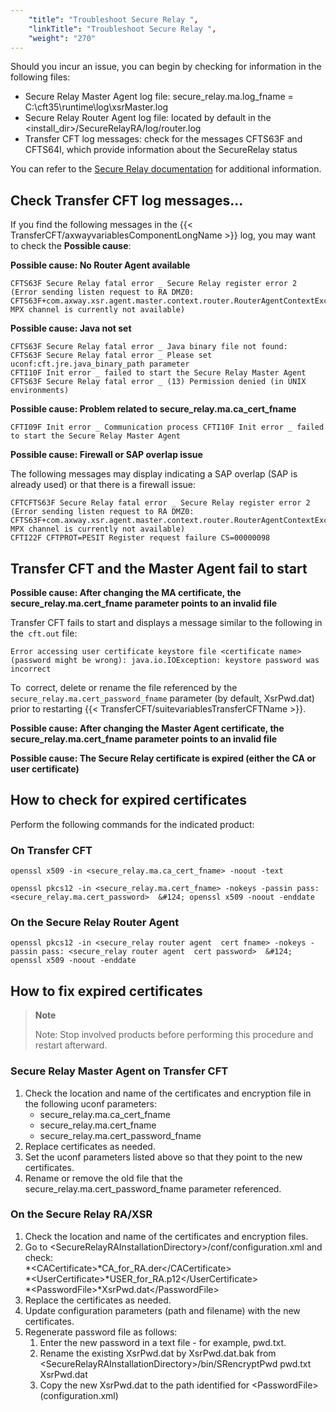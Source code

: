 ```yaml
---
    "title": "Troubleshoot Secure Relay ",
    "linkTitle": "Troubleshoot Secure Relay ",
    "weight": "270"
---
```

Should you incur an issue, you can begin by checking for information in the following files:

- Secure Relay Master Agent log file: secure_relay.ma.log_fname = C:\\cft35\\runtime\\log\\xsrMaster.log
- Secure Relay Router Agent log file: located by default in the &lt;install_dir&gt;/SecureRelayRA/log/router.log
- Transfer CFT log messages: check for the messages CFTS63F and CFTS64I, which provide information about the SecureRelay status

You can refer to the [Secure Relay documentation](https://docs.axway.com/bundle/SecureRelay_271_AdministratorsGuide_allOS_en_HTML5/page/Content/AxwayStartPageRA_admin.htm) for additional information.

Check Transfer CFT log messages...
----------------------------------

If you find the following messages in the {{< TransferCFT/axwayvariablesComponentLongName  >}} log, you may want to check the **Possible cause**:

****Possible cause: No Router Agent available****

```
CFTS63F Secure Relay fatal error _ Secure Relay register error 2 (Error sending listen request to RA DMZ0: CFTS63F+com.axway.xsr.agent.master.context.router.RouterAgentContextException: MPX channel is currently not available)
```

****Possible cause: Java not set****

```
CFTS63F Secure Relay fatal error _ Java binary file not found:
CFTS63F Secure Relay fatal error _ Please set uconf:cft.jre.java_binary_path parameter
CFTI10F Init error _ failed to start the Secure Relay Master Agent CFTS63F Secure Relay fatal error _ (13) Permission denied (in UNIX environments)
```

****Possible cause: Problem related to secure_relay.ma.ca_cert_fname****

```
CFTI09F Init error _ Communication process CFTI10F Init error _ failed to start the Secure Relay Master Agent
```

****Possible cause: Firewall or SAP overlap issue****

The following messages may display indicating a SAP overlap (SAP is already used) or that there is a firewall issue:

```
CFTCFTS63F Secure Relay fatal error _ Secure Relay register error 2 (Error sending listen request to RA DMZ0:
CFTS63F+com.axway.xsr.agent.master.context.router.RouterAgentContextException: MPX channel is currently not available)
CFTI22F CFTPROT=PESIT Register request failure CS=00000098
```

Transfer CFT and the Master Agent fail to start
-----------------------------------------------

****Possible cause: After changing the MA certificate, the secure_relay.ma.cert_fname parameter points to an invalid file****

Transfer CFT fails to start and displays a message similar to the following in the` cft.out` file:

```
Error accessing user certificate keystore file <certificate name> (password might be wrong): java.io.IOException: keystore password was incorrect
```

To  correct, delete or rename the file referenced by the `secure_relay.ma.cert_password_fname` parameter (by default, XsrPwd.dat) prior to restarting {{< TransferCFT/suitevariablesTransferCFTName  >}}.

****Possible cause: After changing the Master Agent certificate, the secure_relay.ma.cert_fname parameter points to an invalid file****

****Possible cause: The Secure Relay certificate is expired (either the CA or user certificate)****

How to check for expired certificates
-------------------------------------

Perform the following commands for the indicated product:

### On Transfer CFT

`openssl x509 -in <secure_relay.ma.ca_cert_fname> -noout -text`

`openssl pkcs12 -in <secure_relay.ma.cert_fname> -nokeys -passin pass:<secure_relay.ma.cert_password>  &#124; openssl x509 -noout -enddate`

### On the Secure Relay Router Agent

`openssl pkcs12 -in <secure_relay router agent  cert fname> -nokeys -passin pass: <secure_relay router agent  cert password>  &#124; openssl x509 -noout -enddate`

How to fix expired certificates
-------------------------------

> **Note**
>
> Note: Stop involved products before performing this procedure and restart afterward.

### Secure Relay Master Agent on Transfer CFT

1. Check the location and name of the certificates and encryption file in the following uconf parameters:
    -   secure_relay.ma.ca_cert_fname
    -   secure_relay.ma.cert_fname
    -   secure_relay.ma.cert_password_fname
1. Replace certificates as needed.
1. Set the uconf parameters listed above so that they point to the new certificates.
1. Rename or remove the old file that the secure_relay.ma.cert_password_fname parameter referenced.

### On the Secure Relay RA/XSR

1. Check the location and name of the certificates and encryption files.
1. Go to &lt;SecureRelayRAInstallationDirectory&gt;/conf/configuration.xml and check:  
    \*&lt;CACertificate&gt;\*CA_for_RA.der&lt;/CACertificate&gt;  
    \*&lt;UserCertificate&gt;\*USER_for_RA.p12&lt;/UserCertificate&gt;  
    \*&lt;PasswordFile&gt;\*XsrPwd.dat&lt;/PasswordFile&gt;
1. Replace the certificates as needed.
1. Update configuration parameters (path and filename) with the new certificates.
1. Regenerate password file as follows:
    1.  Enter the new password in a text file - for example, pwd.txt.
    2.  Rename the existing XsrPwd.dat by XsrPwd.dat.bak from &lt;SecureRelayRAInstallationDirectory&gt;/bin/SRencryptPwd pwd.txt XsrPwd.dat
    3.  Copy the new XsrPwd.dat to the path identified for &lt;PasswordFile&gt; (configuration.xml)
